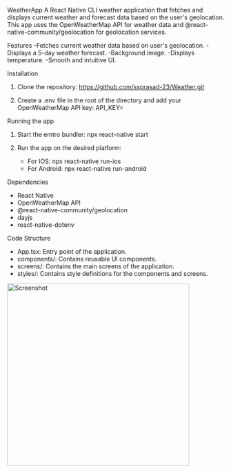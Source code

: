 WeatherApp
A React Native CLI weather application that fetches and displays current weather and forecast data based on the user's geolocation. This app uses the OpenWeatherMap API for weather data and @react-native-community/geolocation for geolocation services.

Features
-Fetches current weather data based on user's geolocation.
-Displays a 5-day weather forecast.
-Background image.
-Displays temperature.
-Smooth and intuitive UI.

Installation
1. Clone the repository:
   https://github.com/ssprasad-23/Weather.git

2. Create a .env file in the root of the directory and add your OpenWeatherMap API key:
   API_KEY=


Running the app
1. Start the emtro bundler:
   npx react-native start

2. Run the app on the desired platform:
   * For IOS:
      npx react-native run-ios
   * For Android:
      npx react-native run-android

Dependencies
* React Native
* OpenWeatherMap API
* @react-native-community/geolocation
* dayjs
* react-native-dotenv

Code Structure
* App.tsx: Entry point of the application.
* components/: Contains reusable UI components.
* screens/: Contains the main screens of the application.
* styles/: Contains style definitions for the components and screens.


<img width="422" alt="Screenshot" src="https://github.com/ssprasad-23/Weather/assets/89695486/680903e4-0933-4f11-8717-8a23f38277a1">
